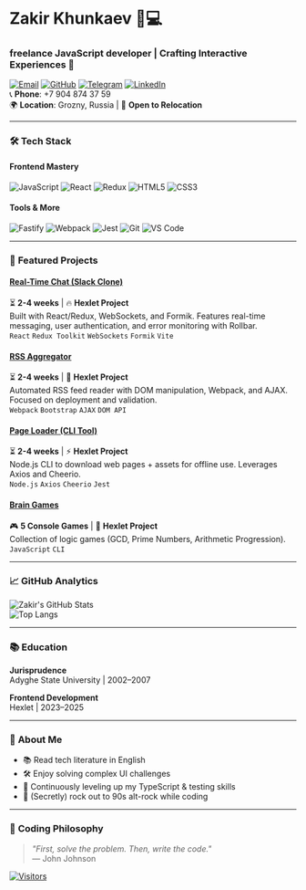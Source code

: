 # Zakir Khunkaev 👨💻  
### freelance JavaScript developer | Crafting Interactive Experiences 🚀  

[![Email](https://img.shields.io/badge/Email-zakirkhunkaev@gmail.com-D14836?style=flat&logo=gmail&logoColor=white)](mailto:zakirkhunkaev@gmail.com)
[![GitHub](https://img.shields.io/badge/GitHub-Zakir0000-181717?style=flat&logo=github&logoColor=white)](https://github.com/Zakir0000)
[![Telegram](https://img.shields.io/badge/Telegram-zakirkhunkaev-2CA5E0?style=flat&logo=telegram&logoColor=white)](https://t.me/zakirkhunkaev)
[![LinkedIn](https://img.shields.io/badge/LinkedIn-zakirkhunkaev-0077B5?style=flat&logo=linkedin&logoColor=white)](https://www.linkedin.com/in/zakirkhunkaev)  
📞 **Phone**: +7 904 874 37 59  
🌍 **Location**: Grozny, Russia | 🚀 **Open to Relocation**

---

### 🛠️ **Tech Stack**  
#### **Frontend Mastery**  
![JavaScript](https://img.shields.io/badge/JavaScript-ES6+-F7DF1E?logo=javascript&logoColor=000)
![React](https://img.shields.io/badge/React-20232A?logo=react&logoColor=61DAFB)
![Redux](https://img.shields.io/badge/Redux_Toolkit-764ABC?logo=redux&logoColor=white)
![HTML5](https://img.shields.io/badge/HTML5-E34F26?logo=html5&logoColor=white)
![CSS3](https://img.shields.io/badge/CSS3-1572B6?logo=css3&logoColor=white)

#### **Tools & More**
![Fastify](https://img.shields.io/badge/Fastify-000000?logo=fastify&logoColor=white)
![Webpack](https://img.shields.io/badge/Webpack-8DD6F9?logo=webpack&logoColor=000)
![Jest](https://img.shields.io/badge/Jest-C21325?logo=jest&logoColor=white)
![Git](https://img.shields.io/badge/Git-F05032?logo=git&logoColor=white)
![VS Code](https://img.shields.io/badge/VS_Code-007ACC?logo=visual-studio-code&logoColor=white)

---

### 🚀 **Featured Projects**  

#### [Real-Time Chat (Slack Clone)](https://github.com/Zakir0000/frontend-project-12)  
⏳ **2-4 weeks** | 🔥 **Hexlet Project**  
Built with React/Redux, WebSockets, and Formik. Features real-time messaging, user authentication, and error monitoring with Rollbar.  
`React` `Redux Toolkit` `WebSockets` `Formik` `Vite`

#### [RSS Aggregator](https://github.com/Zakir0000/frontend-project-11)  
⏳ **2-4 weeks** | 📰 **Hexlet Project**  
Automated RSS feed reader with DOM manipulation, Webpack, and AJAX. Focused on deployment and validation.  
`Webpack` `Bootstrap` `AJAX` `DOM API`

#### [Page Loader (CLI Tool)](https://github.com/Zakir0000/fullstack-javascript-project-4)  
⏳ **2-4 weeks** | ⚡ **Hexlet Project**  
Node.js CLI to download web pages + assets for offline use. Leverages Axios and Cheerio.  
`Node.js` `Axios` `Cheerio` `Jest`

#### [Brain Games](https://github.com/Zakir0000/frontend-project-44)  
🎮 **5 Console Games** | 🧠 **Hexlet Project**  
Collection of logic games (GCD, Prime Numbers, Arithmetic Progression).  
`JavaScript` `CLI`

---

### 📈 **GitHub Analytics**  
![Zakir's GitHub Stats](https://github-readme-stats.vercel.app/api?username=Zakir0000&show_icons=true&theme=radical&hide_border=true)  
![Top Langs](https://github-readme-stats.vercel.app/api/top-langs/?username=Zakir0000&layout=compact&theme=radical&hide_border=true)

---

### 📚 **Education**  
**Jurisprudence**  
Adyghe State University | 2002–2007  

**Frontend Development**  
Hexlet | 2023–2025

---

### 🌟 **About Me**  
- 📚 Read tech literature in English  
- 🛠️ Enjoy solving complex UI challenges  
- 🌱 Continuously leveling up my TypeScript & testing skills  
- 🎸 (Secretly) rock out to 90s alt-rock while coding  

---

### 🎯 **Coding Philosophy**  
> *"First, solve the problem. Then, write the code."*  
> — John Johnson  

[![Visitors](https://komarev.com/ghpvc/?username=Zakir0000&color=blueviolet&style=flat)](https://github.com/Zakir0000)
